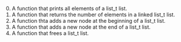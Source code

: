 0. A function that prints all elements of a list_t list.
1. A function that returns the number of elements in a linked list_t list.
2. A function thta adds a new node at the beginning of a list_t list.
3. A function that adds a new node at the end of a list_t list.
4. A function that frees a list_t list.
